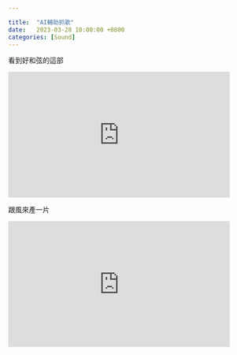 ```yaml
---

title:  "AI輔助抓歌"
date:   2023-03-28 10:00:00 +0800
categories: [Sound]
---
```


看到好和弦的這部  
<iframe width="450" height="255" src="https://www.youtube.com/embed/n4SqhV_2QAY" title="YouTube video player" frameborder="0" ></iframe>  

跟風來產一片
<iframe width="450" height="255" src="https://www.youtube.com/embed/8EzGb6d18kw" title="YouTube video player" frameborder="0" ></iframe>

